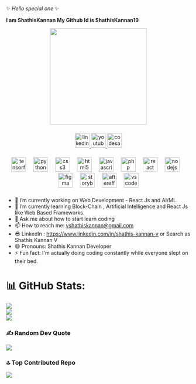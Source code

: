 ✨ _Hello special one_ ✨


**I am ShathisKannan My Github Id is ShathisKannan19**
<div align="center">
  <img height="264" src="https://avatars.githubusercontent.com/u/110104103?s=400&u=75e7af1b99edf81de2ee9c75eac9578fc97ec8c2&v=4"  />
</div>

###

<div align="center">
  <a href="https://www.linkedin.com/in/shathis-kannan-v/" target="_blank">
    <img src="https://img.shields.io/static/v1?message=LinkedIn&logo=linkedin&label=&color=0077B5&logoColor=white&labelColor=&style=for-the-badge" height="40" alt="linkedin logo"  />
  </a>
  <a href="https://www.youtube.com/channel/UC3fq595e7XrFZ2JqKSwmQ2w" target="_blank">
    <img src="https://img.shields.io/static/v1?message=Youtube&logo=youtube&label=&color=FF0000&logoColor=white&labelColor=&style=for-the-badge" height="40" alt="youtube logo"  />
  </a>
  <a href="https://codesandbox.io/u/ShathisKannan19" target="_blank">
    <img src="https://img.shields.io/static/v1?message=Codesandbox&logo=codesandbox&label=&color=040404&logoColor=DBDBDB&labelColor=&style=for-the-badge" height="40" alt="codesandbox logo"  />
  </a>
</div>

###

<div align="center">
  <img src="https://cdn.jsdelivr.net/gh/devicons/devicon/icons/tensorflow/tensorflow-original.svg" height="40" alt="tensorflow logo"  />
  <img width="12" />
  <img src="https://cdn.jsdelivr.net/gh/devicons/devicon/icons/python/python-original.svg" height="40" alt="python logo"  />
  <img width="12" />
  <img src="https://cdn.jsdelivr.net/gh/devicons/devicon/icons/css3/css3-original.svg" height="40" alt="css3 logo"  />
  <img width="12" />
  <img src="https://cdn.jsdelivr.net/gh/devicons/devicon/icons/html5/html5-original.svg" height="40" alt="html5 logo"  />
  <img width="12" />
  <img src="https://cdn.jsdelivr.net/gh/devicons/devicon/icons/javascript/javascript-original.svg" height="40" alt="javascript logo"  />
  <img width="12" />
  <img src="https://cdn.jsdelivr.net/gh/devicons/devicon/icons/php/php-original.svg" height="40" alt="php logo"  />
  <img width="12" />
  <img src="https://cdn.jsdelivr.net/gh/devicons/devicon/icons/react/react-original.svg" height="40" alt="react logo"  />
  <img width="12" />
  <img src="https://cdn.jsdelivr.net/gh/devicons/devicon/icons/nodejs/nodejs-original.svg" height="40" alt="nodejs logo"  />
  <img width="12" />
  <img src="https://cdn.jsdelivr.net/gh/devicons/devicon/icons/figma/figma-original.svg" height="40" alt="figma logo"  />
  <img width="12" />
  <img src="https://cdn.jsdelivr.net/gh/devicons/devicon/icons/storybook/storybook-original.svg" height="40" alt="storybook logo"  />
  <img width="12" />
  <img src="https://cdn.jsdelivr.net/gh/devicons/devicon/icons/aftereffects/aftereffects-original.svg" height="40" alt="aftereffects logo"  />
  <img width="12" />
  <img src="https://cdn.jsdelivr.net/gh/devicons/devicon/icons/vscode/vscode-original.svg" height="40" alt="vscode logo"  />
</div>

###


- 🔭 I’m currently working on Web Development - React Js and AI/ML.
- 🌱 I’m currently learning Block-Chain , Artificial Intelligence and React Js like Web Based Frameworks.
- 💬 Ask me about how to start learn coding
- 📫 How to reach me: vshathiskannan@gmail.com
- 😎 LinkedIn : https://www.linkedin.com/in/shathis-kannan-v or Search as Shathis Kannan V 
- 😄 Pronouns: Shathis Kannan Developer
- ⚡ Fun fact: I'm actually doing coding constantly while everyone slept on their bed.

# 📊 GitHub Stats:
![](https://github-readme-stats.vercel.app/api?username=muralianand12345&theme=dark&hide_border=false&include_all_commits=true&count_private=true)<br/>
![](https://github-readme-streak-stats.herokuapp.com/?user=muralianand12345&theme=dark&hide_border=false)<br/>
![](https://github-readme-stats.vercel.app/api/top-langs/?username=muralianand12345&theme=dark&hide_border=false&include_all_commits=true&count_private=true&layout=compact)

### ✍️ Random Dev Quote
![](https://quotes-github-readme.vercel.app/api?type=horizontal&theme=dark)

### 🔝 Top Contributed Repo
![](https://github-contributor-stats.vercel.app/api?username=muralianand12345&limit=5&theme=discord&combine_all_yearly_contributions=true)
